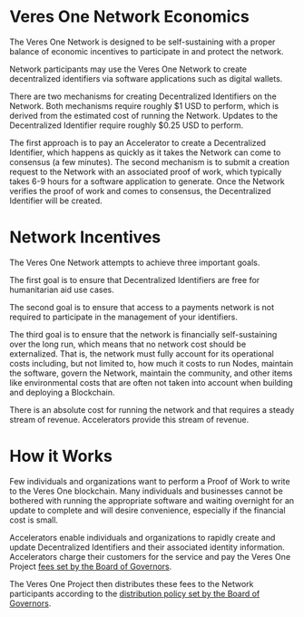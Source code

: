 # Veres One Network Economics

The Veres One Network is designed to be self-sustaining with a proper balance
of economic incentives to participate in and protect the network.

Network participants may use the Veres One Network to create
decentralized identifiers via software applications such as digital wallets.

There are two mechanisms for creating Decentralized Identifiers on the Network.
Both mechanisms require roughly $1 USD to perform, which is derived from the
estimated cost of running the Network. Updates to the Decentralized
Identifier require roughly $0.25 USD to perform.

The first approach is to pay an Accelerator to create a
Decentralized Identifier, which happens as quickly as it takes the Network
can come to consensus (a few minutes). The second mechanism is to submit a
creation request to the Network with an associated proof of work, which
typically takes 6-9 hours for a software application to generate. Once the
Network verifies the proof of work and comes to consensus, the Decentralized
Identifier will be created.

# Network Incentives

The Veres One Network attempts to achieve three important goals.

The first goal is to ensure that Decentralized Identifiers are free for
humanitarian aid use cases.

The second goal is to ensure that access to a payments network is not
required to participate in the management of your identifiers.

The third goal is to ensure that the network is financially self-sustaining
over the long run, which means that no network cost should be externalized.
That is, the network must fully account for its operational costs including,
but not limited to, how much it costs to run Nodes, maintain the software,
govern the Network, maintain the community, and other items like environmental
costs that are often not taken into account when building and deploying a
Blockchain.

There is an absolute cost for running the network and that requires a steady
stream of revenue. Accelerators provide this stream of revenue.

# How it Works

Few individuals and organizations want to perform a Proof of Work to write
to the Veres One blockchain. Many individuals and businesses cannot be
bothered with running the appropriate software and waiting overnight for
an update to complete and will desire convenience, especially if the
financial cost is small.

Accelerators enable individuals and organizations to rapidly create and update
Decentralized Identifiers and their associated identity information.
Accelerators charge their customers for the service and pay the Veres One
Project [fees set by the Board of Governors](fees.md).

The Veres One Project then distributes these fees to the Network participants
according to the
[distribution policy set by the Board of Governors](distribution.md).